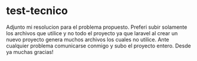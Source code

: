 # test-tecnico
Adjunto mi resolucion para el problema propuesto.
Preferi subir solamente los archivos que utilice y no todo el proyecto ya que laravel al crear un nuevo proyecto genera muchos archivos los cuales no utilice.
Ante cualquier problema comunicarse conmigo y subo el proyecto entero.
Desde ya muchas gracias!
